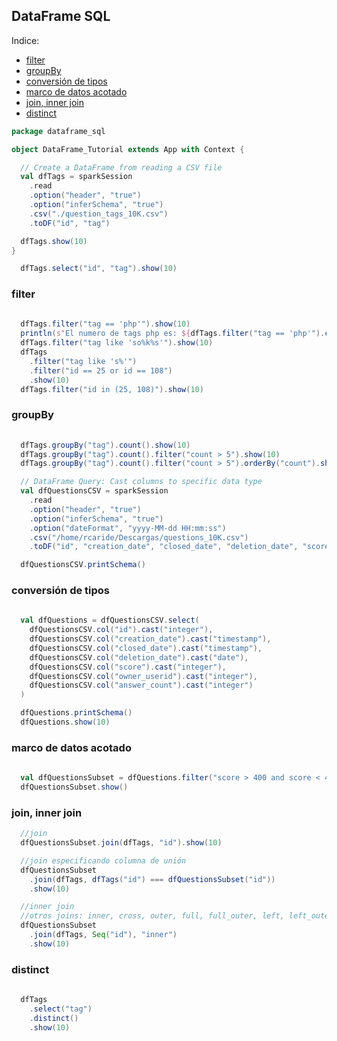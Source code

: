 ## DataFrame SQL

Indice:  
- [filter](#filter)  
- [groupBy](#groupBy)  
- [conversión de tipos](#conversión-de-tipos)  
- [marco de datos acotado](#marco-de-datos-acotado)  
- [join, inner join ](#join-inner-join )  
- [distinct](#distinct)  
 


```scala
package dataframe_sql

object DataFrame_Tutorial extends App with Context {

  // Create a DataFrame from reading a CSV file
  val dfTags = sparkSession
    .read
    .option("header", "true")
    .option("inferSchema", "true")
    .csv("./question_tags_10K.csv")
    .toDF("id", "tag")

  dfTags.show(10)
}
```
```scala
  dfTags.select("id", "tag").show(10)
```
### filter
```scala
 
  dfTags.filter("tag == 'php'").show(10)
  println(s"El numero de tags php es: ${dfTags.filter("tag == 'php'").count()}")
  dfTags.filter("tag like 'so%k%s'").show(10)
  dfTags
    .filter("tag like 's%'")
    .filter("id == 25 or id == 108")
    .show(10)
  dfTags.filter("id in (25, 108)").show(10)
```

### groupBy
```scala
  
  dfTags.groupBy("tag").count().show(10)
  dfTags.groupBy("tag").count().filter("count > 5").show(10)
  dfTags.groupBy("tag").count().filter("count > 5").orderBy("count").show(10)
```
```scala
  // DataFrame Query: Cast columns to specific data type
  val dfQuestionsCSV = sparkSession
    .read
    .option("header", "true")
    .option("inferSchema", "true")
    .option("dateFormat", "yyyy-MM-dd HH:mm:ss")
    .csv("/home/rcaride/Descargas/questions_10K.csv")
    .toDF("id", "creation_date", "closed_date", "deletion_date", "score", "owner_userid", "answer_count")

  dfQuestionsCSV.printSchema()
```

### conversión de tipos
```scala
  
  val dfQuestions = dfQuestionsCSV.select(
    dfQuestionsCSV.col("id").cast("integer"),
    dfQuestionsCSV.col("creation_date").cast("timestamp"),
    dfQuestionsCSV.col("closed_date").cast("timestamp"),
    dfQuestionsCSV.col("deletion_date").cast("date"),
    dfQuestionsCSV.col("score").cast("integer"),
    dfQuestionsCSV.col("owner_userid").cast("integer"),
    dfQuestionsCSV.col("answer_count").cast("integer")
  )

  dfQuestions.printSchema()
  dfQuestions.show(10)
```
### marco de datos acotado
```scala
  
  val dfQuestionsSubset = dfQuestions.filter("score > 400 and score < 410").toDF()
  dfQuestionsSubset.show()
```
### join, inner join 
```scala
  //join
  dfQuestionsSubset.join(dfTags, "id").show(10)

  //join especificando columna de unión
  dfQuestionsSubset
    .join(dfTags, dfTags("id") === dfQuestionsSubset("id"))
    .show(10)

  //inner join
  //otros joins: inner, cross, outer, full, full_outer, left, left_outer, right, right_outer, left_semi, left_anti
  dfQuestionsSubset
    .join(dfTags, Seq("id"), "inner")
    .show(10)
```
### distinct
```scala
  
  dfTags
    .select("tag")
    .distinct()
    .show(10)
```

